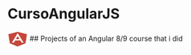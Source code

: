 # CursoAngularJS
<img align="center" alt="Angular" height="30" width="40" src="https://raw.githubusercontent.com/devicons/devicon/master/icons/angularjs/angularjs-plain.svg">
## Projects of an Angular 8/9 course that i did
